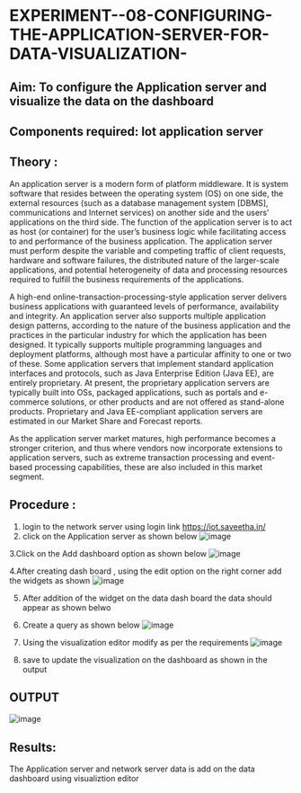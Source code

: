 # EXPERIMENT--08-CONFIGURING-THE-APPLICATION-SERVER-FOR-DATA-VISUALIZATION-
 
## Aim: To  configure  the Application server and visualize the data on the dashboard 
## Components required: Iot application server 
## Theory :
 An application server is a modern form of platform middleware. It is system software that resides between the operating system (OS) on one side, the external resources (such as a database management system [DBMS], communications and Internet services) on another side and the users’ applications on the third side. The function of the application server is to act as host (or container) for the user’s business logic while facilitating access to and performance of the business application. The application server must perform despite the variable and competing traffic of client requests, hardware and software failures, the distributed nature of the larger-scale applications, and potential heterogeneity of data and processing resources required to fulfill the business requirements of the applications.

A high-end online-transaction-processing-style application server delivers business applications with guaranteed levels of performance, availability and integrity. An application server also supports multiple application design patterns, according to the nature of the business application and the practices in the particular industry for which the application has been designed. It typically supports multiple programming languages and deployment platforms, although most have a particular affinity to one or two of these. Some application servers that implement standard application interfaces and protocols, such as Java Enterprise Edition (Java EE), are entirely proprietary. At present, the proprietary application servers are typically built into OSs, packaged applications, such as portals and e-commerce solutions, or other products and are not offered as stand-alone products. Proprietary and Java EE-compliant application servers are estimated in our Market Share and Forecast reports.

As the application server market matures, high performance becomes a stronger criterion, and thus where vendors now incorporate extensions to application servers, such as extreme transaction processing and event-based processing capabilities, these are also included in this market segment.
## Procedure :

 1. login to the network server using login link  https://iot.saveetha.in/
 2.  click on the Application server as shown below 
  ![image](https://github.com/Lingeswaran04/EXPERIMENT--08-CONFIGURING-THE-APPLICATION-SERVER-FOR-DATA-VISUALIZATION-/assets/119103865/7a7a7dd6-eb17-4d42-8a27-f1c051f94371)

 3.Click on the Add dashboard option as shown below 
   ![image](https://github.com/Lingeswaran04/EXPERIMENT--08-CONFIGURING-THE-APPLICATION-SERVER-FOR-DATA-VISUALIZATION-/assets/119103865/36770e84-dd43-4120-9f14-f495031db656)

 4.After creating dash board , using the edit option on the right corner  add the widgets as shown 
   ![image](https://github.com/Lingeswaran04/EXPERIMENT--08-CONFIGURING-THE-APPLICATION-SERVER-FOR-DATA-VISUALIZATION-/assets/119103865/456b6300-d5a7-4d0e-b8a6-c43b841aa108)


5. After addition of the widget on the data dash board the data should appear as shown belwo 
6. Create a query as shown below 
  ![image](https://github.com/Lingeswaran04/EXPERIMENT--08-CONFIGURING-THE-APPLICATION-SERVER-FOR-DATA-VISUALIZATION-/assets/119103865/a79494bb-d816-4fe3-bd97-ce023849b8d7)

7. Using the visualization editor modify as per the requirements 
  ![image](https://github.com/Lingeswaran04/EXPERIMENT--08-CONFIGURING-THE-APPLICATION-SERVER-FOR-DATA-VISUALIZATION-/assets/119103865/09d7cd95-666c-4bbc-a1b1-6ffb351abcaf)

8. save to update the visualization on the dashboard as shown in the output 


## OUTPUT 
 
![image](https://github.com/Lingeswaran04/EXPERIMENT--08-CONFIGURING-THE-APPLICATION-SERVER-FOR-DATA-VISUALIZATION-/assets/119103865/dece5742-1c6d-41db-857c-5e186129072e)




## Results: 

  The Application  server and network server data is add on the data dashboard using visualiztion editor 
